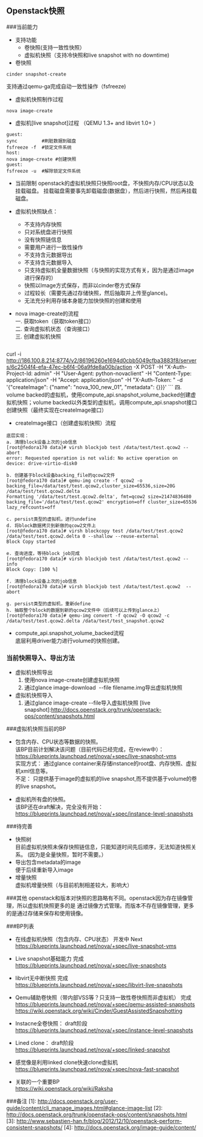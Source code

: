 Openstack快照
----
###当前能力
+ 支持功能
    + 卷快照(支持一致性快照）
    + 虚拟机快照（支持冷快照和live snapshot with no downtime)
+ 卷快照
```shell
cinder snapshot-create
```
支持通过qemu-ga完成自动一致性操作（fsfreeze)  
+ 虚拟机快照制作过程
```shell    
nova image-create
```
+ 虚拟机[live snapshot]过程
（QEMU 1.3+ and libvirt 1.0+ ）
```shell    
guest:
sync         #刷脏数据到磁盘
fsfreeze -f  #锁定文件系统
host:
nova image-create #创建快照
guest:
fsfreeze -u  #解除锁定文件系统
```
+ 当前限制
openstack的虚拟机快照只快照root盘，不快照内存/CPU状态以及挂载磁盘。
挂载磁盘需要事先卸载磁盘(数据盘），然后进行快照，然后再挂载磁盘。

+ 虚拟机快照缺点：  
    +  不支持内存快照 
    +  只对系统盘进行快照 
    +  没有快照链信息 
    +  需要用户进行一致性操作 
    +  不支持含元数据导出 
    +  不支持含元数据导入
    +  只支持虚拟机全量数据快照（与快照的实现方式有关，因为是通过image进行保存的）
    +  快照以Image方式保存，而非以cinder卷方式保存
    +  过程较长（需要先通过存储快照，然后抽取并上传至glance)。
    +  无法充分利用存储本身能力加快快照的创建和使用

+ nova image-create的流程   
    一.  获取token（获取token接口）    
    二.  查询虚拟机状态（查询接口）    
    三.  创建虚拟机快照   
    ```shell
curl -i http://186.100.8.214:8774/v2/86196260e1694d0cbb5049cfba3883f8/servers/6c2504f4-efa-47ec-b6f4-06a9fde8a00b/action -X POST -H "X-Auth-Project-Id: admin" -H "User-Agent: python-novaclient" -H "Content-Type: application/json" -H "Accept: application/json" -H "X-Auth-Token: " -d '{"createImage": {"name": "nova_100_new_01", "metadata": {}}}'
    ```
    四.  volume backed的虚拟机，使用compute_api.snapshot_volume_backed创建虚拟机快照；volume backed以外类型的虚拟机，调用compute_api.snapshot接口创建快照（最终实现在createImage接口） 
+ createImage接口（创建虚拟机快照）流程   
```shell
底层实现：
a. 清理block设备上次的job信息
[root@fedora170 data]# virsh blockjob test /data/test/test.qcow2 --abort
error: Requested operation is not valid: No active operation on device: drive-virtio-disk0

b. 创建基于block设备backing_file的qcow2文件
[root@fedora170 data]# qemu-img create -f qcow2 -o backing_file=/data/test/test.qcow2,cluster_size=65536,size=20G /data/test/test.qcow2.delta
Formatting '/data/test/test.qcow2.delta', fmt=qcow2 size=21474836480 backing_file='/data/test/test.qcow2' encryption=off cluster_size=65536 lazy_refcounts=off

c. persist类型的虚拟机，进行undefine
d. 将block数据拷贝到新做的qcow2文件上
[root@fedora170 data]# virsh blockcopy test /data/test/test.qcow2 /data/test/test.qcow2.delta 0 --shallow --reuse-external
Block Copy started

e. 查询进度，等待block job完成
[root@fedora170 data]# virsh blockjob test /data/test/test.qcow2 --info
Block Copy: [100 %]

f. 清理block设备上次的job信息
[root@fedora170 data]# virsh blockjob test /data/test/test.qcow2  --abort

g. persist类型的虚拟机，重新define
h. 抽取整个block的数据到新的qcow2文件中（后续可以上传到glance上）
[root@fedora170 data]# qemu-img convert -f qcow2 -O qcow2 -c /data/test/test.qcow2.delta /data/test/test_snapshot.qcow2
```
+ compute_api.snapshot_volume_backed流程  
底层利用driver能力进行volume的快照创建。  

### 当前快照导入、导出方法
+ 虚拟机快照导出
    1.  使用nova image-create创建虚拟机快照
    2.  通过glance image-download <Image ID> --file filename.img导出虚拟机快照
+ 虚拟机快照导入
    1.  通过glance image-create --file导入虚拟机快照
[live snapshot]:http://docs.openstack.org/trunk/openstack-ops/content/snapshots.html


###虚拟机快照当前的BP
-  包含内存、CPU状态等数据的快照。  
该BP目前计划解决该问题（目前代码已经完成，在review中）：  
https://blueprints.launchpad.net/nova/+spec/live-snapshot-vms  
实现方式：
通过glance container来存储instance的root盘、内存快照、虚拟机xml信息等。  
不足：
只提供基于image的虚拟机的live snapshot,而不提供基于volume的卷的live snapshot。  

-  虚拟机所有盘的快照。  
该BP还在draft解决，完全没有开始：  
https://blueprints.launchpad.net/nova/+spec/instance-level-snapshots

###待完善
+ 快照树  
  目前虚拟机快照未保存快照链信息，只能知道时间先后顺序，无法知道快照关系。
  (因为是全量快照，暂时不需要。）
+ 导出包含metadata的image  
  便于后续重新导入image
+ 增量快照   
  虚拟机增量快照（与目前机制相差较大，影响大）

###其他
openstack和版本对快照的思路略有不同。openstack因为存在镜像管理，所以虚拟机快照更多的是
通过镜像方式管理。而版本不存在镜像管理，更多的是通过存储来保存和使用镜像。

###BP列表
+ 在线虚拟机快照（包含内存、CPU状态）   开发中  Next  
https://blueprints.launchpad.net/nova/+spec/live-snapshot-vms
+ Live snapshot基础能力                                   完成  
https://blueprints.launchpad.net/nova/+spec/live-snapshots
+ libvirt无中断快照                                            完成  
https://blueprints.launchpad.net/nova/+spec/libvirt-live-snapshots
+ Qemu辅助卷快照（带内部VSS等？只支持一致性卷快照而非虚拟机）           完成  
https://blueprints.launchpad.net/nova/+spec/qemu-assisted-snapshots
https://wiki.openstack.org/wiki/Cinder/GuestAssistedSnapshotting
+ Instacne全卷快照：                                        draft阶段  
https://blueprints.launchpad.net/nova/+spec/instance-level-snapshots
+ Lined clone：                                                 draft阶段  
https://blueprints.launchpad.net/nova/+spec/linked-snapshot
+ 感觉像是利用linked clone快速clone虚拟机  
https://blueprints.launchpad.net/nova/+spec/nova-fast-snapshot

+ 关联的一个重要BP  
https://wiki.openstack.org/wiki/Raksha

###备注 
[1]: http://docs.openstack.org/user-guide/content/cli_manage_images.html#glance-image-list 
[2]: http://docs.openstack.org/trunk/openstack-ops/content/snapshots.html  
[3]: http://www.sebastien-han.fr/blog/2012/12/10/openstack-perform-consistent-snapshots/
[4]: http://docs.openstack.org/image-guide/content/

[底层原理过程]:http://kashyapc.com/tag/snapshots/

